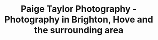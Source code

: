 ---
layout: layouts/home.njk
title: Paige Taylor Photography - Photography in Brighton, Hove and the surrounding area
seotitle: Paige Taylor Photography - Photography in Brighton, Hove and the surrounding area
permalink: /
navtitle: Home
---